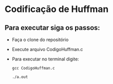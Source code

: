 # Codificação de Huffman

## Para executar siga os passos:

- Faça o clone do repositório

- Execute arquivo CodigoHuffman.c

- Para executar no terminal digite:

      gcc CodigoHuffman.c
  
      ./a.out
